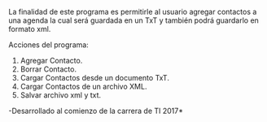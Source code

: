 La finalidad de este programa es permitirle al usuario agregar contactos a una agenda la cual será guardada en un TxT y también podrá guardarlo en formato xml.

Acciones del programa:

1. Agregar Contacto.
2. Borrar Contacto.
3. Cargar Contactos desde un documento TxT.
4. Cargar Contactos de un archivo XML.
5. Salvar archivo xml y txt.


-Desarrollado al comienzo de la carrera de TI 2017*
